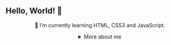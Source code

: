 ## Hello, World! 👋

<div align="center">
    
🌱 I’m currently learning HTML, CSS3 and JavaScript.
<details>
    <summary>More about me</summary>
<div align="left">

``` js
const gustavo = {
    personal: {
        fullName: 'Gustavo Graeve',
        birthDate: '2004-05-09',
        interests: ['music', 'anime', 'movies','games', 'programming'],
        motivation: ['learning', 'learning', 'learning', 'learning', 'learning'];
    }
}
```
</div>
</details>

</div>
